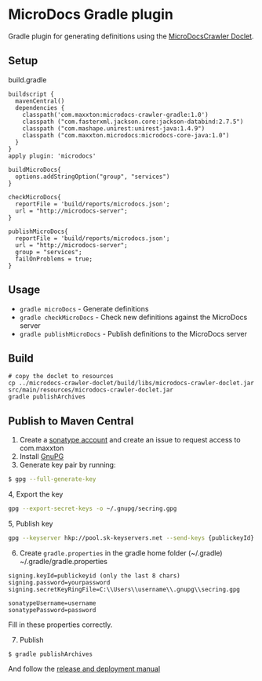 # MicroDocs Gradle plugin
Gradle plugin for generating definitions using the [MicroDocsCrawler Doclet](../microdocs-crawler-doclet).

## Setup

build.gradle
```
buildscript {
  mavenCentral()
  dependencies {
    classpath('com.maxxton:microdocs-crawler-gradle:1.0')
    classpath ("com.fasterxml.jackson.core:jackson-databind:2.7.5")
    classpath ("com.mashape.unirest:unirest-java:1.4.9")
    classpath ("com.maxxton.microdocs:microdocs-core-java:1.0")
  }
}
apply plugin: 'microdocs'

buildMicroDocs{
  options.addStringOption("group", "services")
}

checkMicroDocs{
  reportFile = 'build/reports/microdocs.json';
  url = "http://microdocs-server";
}

publishMicroDocs{
  reportFile = 'build/reports/microdocs.json';
  url = "http://microdocs-server";
  group = "services";
  failOnProblems = true;
}
```

## Usage
* ```gradle microDocs``` - Generate definitions
* ```gradle checkMicroDocs``` - Check new definitions against the MicroDocs server 
* ```gradle publishMicroDocs``` - Publish definitions to the MicroDocs server 

## Build
```
# copy the doclet to resources
cp ../microdocs-crawler-doclet/build/libs/microdocs-crawler-doclet.jar src/main/resources/microdocs-crawler-doclet.jar
gradle publishArchives
```

## Publish to Maven Central
1. Create a [sonatype account](https://issues.sonatype.org/secure/Signup!default.jspa) and create an issue to request access to com.maxxton
2. Install [GnuPG](https://www.gnupg.org/download/)
3. Generate key pair by running:
```bash
$ gpg --full-generate-key
```
4, Export the key
```bash
gpg --export-secret-keys -o ~/.gnupg/secring.gpg
```
5, Publish key
```bash
gpg --keyserver hkp://pool.sk-keyservers.net --send-keys {publickeyId}
```
6. Create ```gradle.properties``` in the gradle home folder (~/.gradle)
~/.gradle/gradle.properties
```
signing.keyId=publickeyid (only the last 8 chars)
signing.password=yourpassword
signing.secretKeyRingFile=C:\\Users\\username\\.gnupg\\secring.gpg

sonatypeUsername=username
sonatypePassword=password
```
Fill in these properties correctly.

7. Publish
```
$ gradle publishArchives
```

And follow the [release and deployment manual](http://central.sonatype.org/pages/releasing-the-deployment.html)
